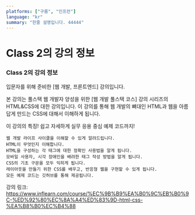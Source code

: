 ```yaml
---
platforms: ["구름", "인프런"]
language: "kr"
summary: "한줄 설명입니다. 44444"
---
```


# Class 2의 강의 정보

### Class 2의 강의 정보

입문자를 위해 준비한
[웹 개발, 프론트엔드] 강의입니다.

본 강의는 풀스택 웹 개발자 양성을 위한 [웹 개발 풀스택 코스] 강의 시리즈의 HTML&CSS에 대한 강의입니다. 이 강의를 통해 웹 개발의 뼈대인 HTML과 웹을 아름답게 만드는 CSS에 대해서 이해하게 됩니다.

이 강의의 특징!
쉽고 자세하게
실무 응용 중심
예제 코드까지!

    웹 개발 라이프 사이클을 이해할 수 있게 알려드립니다.
    HTML이 무엇인지 이해합니다.
    HTML을 구성하는 각 태그에 대한 정확인 사용법을 알게 됩니다.
    모바일 사용자, 시각 장애인을 배려한 태그 작성 방법을 알게 됩니다.
    CSS의 기초 구문을 모두 익히게 됩니다.
    레이아웃을 만들기 위한 CSS를 배우고, 반응형 웹을 구현할 수 있게 됩니다.
    모든 예제 코드는 깃허브를 통해 제공됩니다.

강의 링크: https://www.inflearn.com/course/%EC%9B%B9%EA%B0%9C%EB%B0%9C-%ED%92%80%EC%8A%A4%ED%83%9D-html-css-%EA%B8%B0%EC%B4%88
